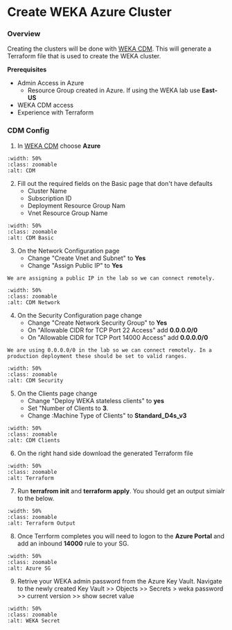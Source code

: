 # Create WEKA Azure Cluster

###  Overview
Creating the clusters will be done with [WEKA CDM](https://cloud.weka.io). This will generate a Terraform file that is used to create the WEKA cluster.  

**Prerequisites**

- Admin Access in Azure
    - Resource Group created in Azure.  If using the WEKA lab use **East-US**
- WEKA CDM access
- Experience with Terraform

### CDM Config

1.  In [WEKA CDM](https://cloud.weka.io) choose **Azure**

```{image} ./images/cdm.png
:width: 50%
:class: zoomable
:alt: CDM
```

2.  Fill out the required fields on the Basic page that don't have defaults
    - Cluster Name
    - Subscription ID
    - Deployment Resource Group Nam
    - Vnet Resource Group Name

```{image} ./images/cdm_basic.png
:width: 50%
:class: zoomable
:alt: CDM Basic
```

3.  On the Network Configuration page 
    - Change "Create Vnet and Subnet" to **Yes**
    - Change "Assign Public IP" to **Yes**

```{note}
We are assigning a public IP in the lab so we can connect remotely.
```

```{image} ./images/cdm_network.png
:width: 50%
:class: zoomable
:alt: CDM Network
```

4.  On the Security Configuration page change 
    - Change "Create Network Security Group" to **Yes**
    - On "Allowable CIDR for TCP Port 22 Access" add **0.0.0.0/0**
    - On "Allowable CIDR for TCP Port 14000 Access" add **0.0.0.0/0**

```{note}
We are using 0.0.0.0/0 in the lab so we can connect remotely. In a production deployment these should be set to valid ranges.
```

```{image} ./images/cdm_security.png
:width: 50%
:class: zoomable
:alt: CDM Security
```

5.  On the Clients page change 
    - Change "Deploy WEKA stateless clients" to **yes**
    - Set "Number of Clients to **3**.
    - Change :Machine Type of Clients" to **Standard_D4s_v3**


```{image} ./images/cdm_clients.png
:width: 50%
:class: zoomable
:alt: CDM Clients
```

6.  On the right hand side download the generated Terraform file

```{image} ./images/tf_download.png
:width: 50%
:class: zoomable
:alt: Terraform
```

7.  Run **terrafrom init** and **terraform apply**.  You should get an output simialr to the below.

```{image} ./images/tf_output.png
:width: 50%
:class: zoomable
:alt: Terraform Output
```

8.  Once Terrform completes you will need to logon to the **Azure Portal** and add an inbound **14000** rule to your SG.

```{image} ./images/azure_inbound.png
:width: 50%
:class: zoomable
:alt: Azure SG
```

9.  Retrive your WEKA admin password from the Azure Key Vault.  Navigate to the newly created Key Vault >> Objects >> Secrets > weka password >> current version >> show secret value

```{image} ./images/weka_secret.png
:width: 50%
:class: zoomable
:alt: WEKA Secret
```
